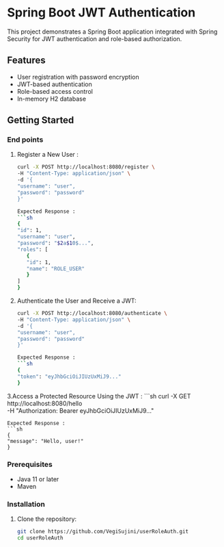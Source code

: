 # Spring Boot JWT Authentication

This project demonstrates a Spring Boot application integrated with Spring Security for JWT authentication and role-based authorization.

## Features

- User registration with password encryption
- JWT-based authentication
- Role-based access control
- In-memory H2 database

## Getting Started

### End points
1. Register a New User :
     ```sh
    curl -X POST http://localhost:8080/register \
    -H "Content-Type: application/json" \
    -d '{
    "username": "user",
    "password": "password"
    }'
    
   Expected Response :
   ```sh
    {
    "id": 1,
    "username": "user",
    "password": "$2a$10$...",
    "roles": [
        {
        "id": 1,
        "name": "ROLE_USER"
        }
    ]
    }
2. Authenticate the User and Receive a JWT:
     ```sh
    curl -X POST http://localhost:8080/authenticate \
    -H "Content-Type: application/json" \
    -d '{
    "username": "user",
    "password": "password"
    }'

    Expected Response :
    ```sh
    {
    "token": "eyJhbGciOiJIUzUxMiJ9..."
    }

3.Access a Protected Resource Using the JWT : 
        ```sh
        curl -X GET http://localhost:8080/hello \
        -H "Authorization: Bearer eyJhbGciOiJIUzUxMiJ9..."

    Expected Response :
    ```sh
    {
    "message": "Hello, user!"
    }




### Prerequisites

- Java 11 or later
- Maven

### Installation

1. Clone the repository:
   ```sh
   git clone https://github.com/VegiSujini/userRoleAuth.git
   cd userRoleAuth

